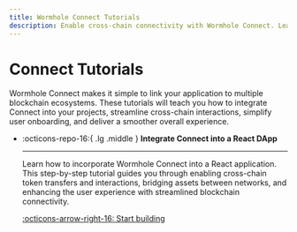 ```yaml
---
title: Wormhole Connect Tutorials
description: Enable cross-chain connectivity with Wormhole Connect. Learn integration and simplify user experiences across multiple blockchains.
---
```


# Connect Tutorials

Wormhole Connect makes it simple to link your application to multiple blockchain ecosystems. These tutorials will teach you how to integrate Connect into your projects, streamline cross-chain interactions, simplify user onboarding, and deliver a smoother overall experience.

<div class="grid cards" markdown>

-   :octicons-repo-16:{ .lg .middle } **Integrate Connect into a React DApp**

    ---

    Learn how to incorporate Wormhole Connect into a React application. This step-by-step tutorial guides you through enabling cross-chain token transfers and interactions, bridging assets between networks, and enhancing the user experience with streamlined blockchain connectivity.

    [:octicons-arrow-right-16: Start building](/docs/tutorials/by-product/connect/react-dapp/)

</div>